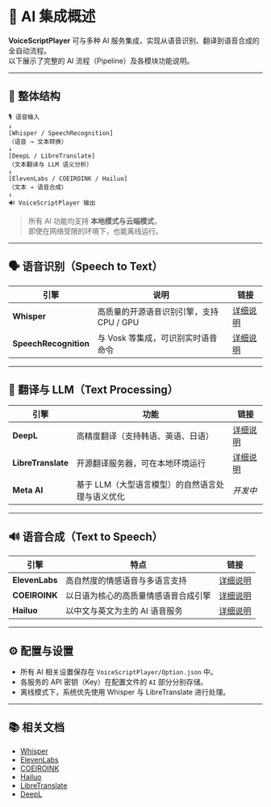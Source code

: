 # 🤖 AI 集成概述

**VoiceScriptPlayer** 可与多种 AI 服务集成，实现从语音识别、翻译到语音合成的全自动流程。  
以下展示了完整的 AI 流程（Pipeline）及各模块功能说明。

---

## 🧩 整体结构

    🎙️ 语音输入
    ↓
    [Whisper / SpeechRecognition]
    （语音 → 文本转换）
    ↓
    [DeepL / LibreTranslate]
    （文本翻译与 LLM 语义分析）
    ↓
    [ElevenLabs / COEIROINK / Hailuo]
    （文本 → 语音合成）
    ↓
    🔊 VoiceScriptPlayer 输出

> 所有 AI 功能均支持 **本地模式与云端模式**，  
> 即使在网络受限的环境下，也能离线运行。

---

## 🗣️ 语音识别（Speech to Text）

| 引擎 | 说明 | 链接 |
|------|------|------|
| **Whisper** | 高质量的开源语音识别引擎，支持 CPU / GPU | [详细说明](whisper.md) |
| **SpeechRecognition** | 与 Vosk 等集成，可识别实时语音命令 | [详细说明](speechRecognition.md) |

---

## 🧠 翻译与 LLM（Text Processing）

| 引擎 | 功能 | 链接 |
|------|------|------|
| **DeepL** | 高精度翻译（支持韩语、英语、日语） | [详细说明](deepl.md) |
| **LibreTranslate** | 开源翻译服务器，可在本地环境运行 | [详细说明](libretranslate.md) |
| **Meta AI** | 基于 LLM（大型语言模型）的自然语言处理与语义优化 | *开发中* |

---

## 🔊 语音合成（Text to Speech）

| 引擎 | 特点 | 链接 |
|------|------|------|
| **ElevenLabs** | 高自然度的情感语音与多语言支持 | [详细说明](elevenlabs.md) |
| **COEIROINK** | 以日语为核心的高质量情感语音合成引擎 | [详细说明](coeiroink.md) |
| **Hailuo** | 以中文与英文为主的 AI 语音服务 | [详细说明](hailuo.md) |

---

## ⚙️ 配置与设置

- 所有 AI 相关设置保存在 `VoiceScriptPlayer/Option.json` 中。  
- 各服务的 API 密钥（Key）在配置文件的 `AI` 部分分别存储。  
- 离线模式下，系统优先使用 Whisper 与 LibreTranslate 进行处理。

---

## 📚 相关文档

- [Whisper](whisper.md)  
- [ElevenLabs](elevenlabs.md)  
- [COEIROINK](coeiroink.md)  
- [Hailuo](hailuo.md)  
- [LibreTranslate](libretranslate.md)  
- [DeepL](deepl.md)
